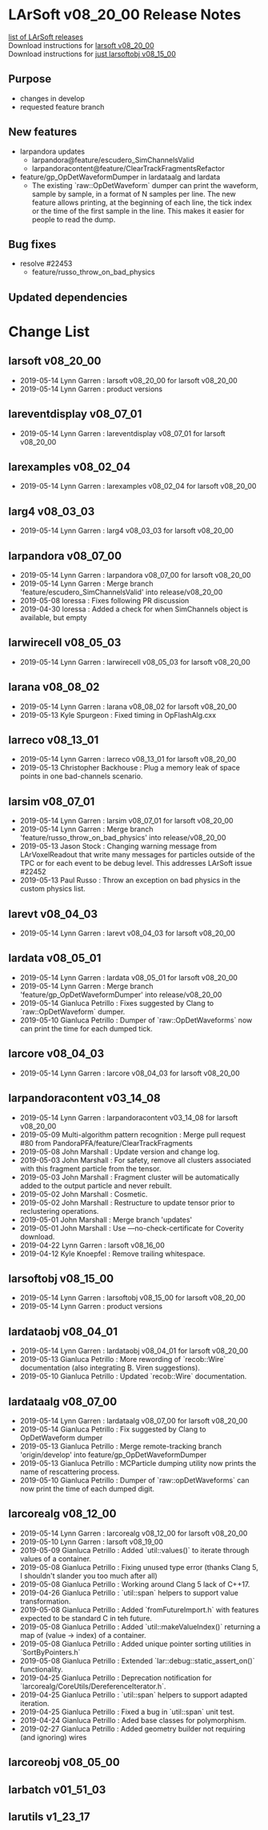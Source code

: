 # LArSoft v08_20_00 Release Notes



[list of LArSoft releases](LArSoft_release_list)  
Download instructions for [larsoft v08_20_00](http://scisoft.fnal.gov/scisoft/bundles/larsoft/v08_20_00/larsoft-v08_20_00.html)  
Download instructions for [just larsoftobj v08_15_00](http://scisoft.fnal.gov/scisoft/bundles/larsoftobj/v08_15_00/larsoftobj-v08_15_00.html)

## Purpose

-   changes in develop
-   requested feature branch

## New features

-   larpandora updates
    -   larpandora@feature/escudero_SimChannelsValid
    -   larpandoracontent@feature/ClearTrackFragmentsRefactor
-   feature/gp_OpDetWaveformDumper in lardataalg and lardata
    -   The existing \`raw::OpDetWaveform\` dumper can print the waveform, sample by sample, in a format of N samples per line. The new feature allows printing, at the beginning of each line, the tick index or the time of the first sample in the line. This makes it easier for people to read the dump.

## Bug fixes

-   resolve \#22453
    -   feature/russo_throw_on_bad_physics

## Updated dependencies

# Change List

## larsoft v08_20_00

-   2019-05-14 Lynn Garren : larsoft v08_20_00 for larsoft v08_20_00
-   2019-05-14 Lynn Garren : product versions

## lareventdisplay v08_07_01

-   2019-05-14 Lynn Garren : lareventdisplay v08_07_01 for larsoft v08_20_00

## larexamples v08_02_04

-   2019-05-14 Lynn Garren : larexamples v08_02_04 for larsoft v08_20_00

## larg4 v08_03_03

-   2019-05-14 Lynn Garren : larg4 v08_03_03 for larsoft v08_20_00

## larpandora v08_07_00

-   2019-05-14 Lynn Garren : larpandora v08_07_00 for larsoft v08_20_00
-   2019-05-14 Lynn Garren : Merge branch 'feature/escudero_SimChannelsValid' into release/v08_20_00
-   2019-05-08 loressa : Fixes following PR discussion
-   2019-04-30 loressa : Added a check for when SimChannels object is available, but empty

## larwirecell v08_05_03

-   2019-05-14 Lynn Garren : larwirecell v08_05_03 for larsoft v08_20_00

## larana v08_08_02

-   2019-05-14 Lynn Garren : larana v08_08_02 for larsoft v08_20_00
-   2019-05-13 Kyle Spurgeon : Fixed timing in OpFlashAlg.cxx

## larreco v08_13_01

-   2019-05-14 Lynn Garren : larreco v08_13_01 for larsoft v08_20_00
-   2019-05-13 Christopher Backhouse : Plug a memory leak of space points in one bad-channels scenario.

## larsim v08_07_01

-   2019-05-14 Lynn Garren : larsim v08_07_01 for larsoft v08_20_00
-   2019-05-14 Lynn Garren : Merge branch 'feature/russo_throw_on_bad_physics' into release/v08_20_00
-   2019-05-13 Jason Stock : Changing warning message from LArVoxelReadout that write many messages for particles outside of the TPC or for each event to be debug level. This addresses LArSoft issue \#22452
-   2019-05-13 Paul Russo : Throw an exception on bad physics in the custom physics list.

## larevt v08_04_03

-   2019-05-14 Lynn Garren : larevt v08_04_03 for larsoft v08_20_00

## lardata v08_05_01

-   2019-05-14 Lynn Garren : lardata v08_05_01 for larsoft v08_20_00
-   2019-05-14 Lynn Garren : Merge branch 'feature/gp_OpDetWaveformDumper' into release/v08_20_00
-   2019-05-14 Gianluca Petrillo : Fixes suggested by Clang to \`raw::OpDetWaveform\` dumper.
-   2019-05-10 Gianluca Petrillo : Dumper of \`raw::OpDetWaveforms\` now can print the time for each dumped tick.

## larcore v08_04_03

-   2019-05-14 Lynn Garren : larcore v08_04_03 for larsoft v08_20_00

## larpandoracontent v03_14_08

-   2019-05-14 Lynn Garren : larpandoracontent v03_14_08 for larsoft v08_20_00
-   2019-05-09 Multi-algorithm pattern recognition : Merge pull request \#80 from PandoraPFA/feature/ClearTrackFragments
-   2019-05-08 John Marshall : Update version and change log.
-   2019-05-03 John Marshall : For safety, remove all clusters associated with this fragment particle from the tensor.
-   2019-05-03 John Marshall : Fragment cluster will be automatically added to the output particle and never rebuilt.
-   2019-05-02 John Marshall : Cosmetic.
-   2019-05-02 John Marshall : Restructure to update tensor prior to reclustering operations.
-   2019-05-01 John Marshall : Merge branch 'updates'
-   2019-05-01 John Marshall : Use —no-check-certificate for Coverity download.
-   2019-04-22 Lynn Garren : larsoft v08_16_00
-   2019-04-12 Kyle Knoepfel : Remove trailing whitespace.

## larsoftobj v08_15_00

-   2019-05-14 Lynn Garren : larsoftobj v08_15_00 for larsoft v08_20_00
-   2019-05-14 Lynn Garren : product versions

## lardataobj v08_04_01

-   2019-05-14 Lynn Garren : lardataobj v08_04_01 for larsoft v08_20_00
-   2019-05-13 Gianluca Petrillo : More rewording of \`recob::Wire\` documentation (also integrating B. Viren suggestions).
-   2019-05-10 Gianluca Petrillo : Updated \`recob::Wire\` documentation.

## lardataalg v08_07_00

-   2019-05-14 Lynn Garren : lardataalg v08_07_00 for larsoft v08_20_00
-   2019-05-14 Gianluca Petrillo : Fix suggested by Clang to OpDetWaveform dumper
-   2019-05-13 Gianluca Petrillo : Merge remote-tracking branch 'origin/develop' into feature/gp_OpDetWaveformDumper
-   2019-05-13 Gianluca Petrillo : MCParticle dumping utility now prints the name of rescattering process.
-   2019-05-10 Gianluca Petrillo : Dumper of \`raw::opDetWaveforms\` can now print the time of each dumped digit.

## larcorealg v08_12_00

-   2019-05-14 Lynn Garren : larcorealg v08_12_00 for larsoft v08_20_00
-   2019-05-10 Lynn Garren : larsoft v08_19_00
-   2019-05-09 Gianluca Petrillo : Added \`util::values()\` to iterate through values of a container.
-   2019-05-08 Gianluca Petrillo : Fixing unused type error (thanks Clang 5, I shouldn't slander you too much after all)
-   2019-05-08 Gianluca Petrillo : Working around Clang 5 lack of C++17.
-   2019-04-26 Gianluca Petrillo : \`util::span\` helpers to support value transformation.
-   2019-05-08 Gianluca Petrillo : Added \`fromFutureImport.h\` with features expected to be standard C in teh future.
-   2019-05-08 Gianluca Petrillo : Added \`util::makeValueIndex()\` returning a map of (value -\> index) of a container.
-   2019-05-08 Gianluca Petrillo : Added unique pointer sorting utilities in \`SortByPointers.h\`
-   2019-05-08 Gianluca Petrillo : Extended \`lar::debug::static_assert_on()\` functionality.
-   2019-04-25 Gianluca Petrillo : Deprecation notification for \`larcorealg/CoreUtils/DereferenceIterator.h\`.
-   2019-04-25 Gianluca Petrillo : \`util::span\` helpers to support adapted iteration.
-   2019-04-25 Gianluca Petrillo : Fixed a bug in \`util::span\` unit test.
-   2019-04-24 Gianluca Petrillo : Aded base classes for polymorphism.
-   2019-02-27 Gianluca Petrillo : Added geometry builder not requiring (and ignoring) wires

## larcoreobj v08_05_00

## larbatch v01_51_03

## larutils v1_23_17
